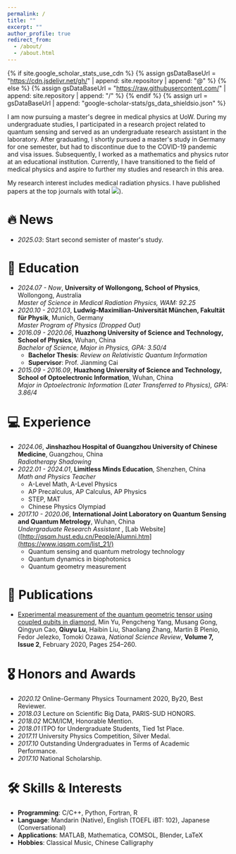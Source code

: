 ```yaml
---
permalink: /
title: ""
excerpt: ""
author_profile: true
redirect_from: 
  - /about/
  - /about.html
---
```


{% if site.google_scholar_stats_use_cdn %}
{% assign gsDataBaseUrl = "https://cdn.jsdelivr.net/gh/" | append: site.repository | append: "@" %}
{% else %}
{% assign gsDataBaseUrl = "https://raw.githubusercontent.com/" | append: site.repository | append: "/" %}
{% endif %}
{% assign url = gsDataBaseUrl | append: "google-scholar-stats/gs_data_shieldsio.json" %}

<span class='anchor' id='about-me'></span>

I am now pursuing a master's degree in medical physics at UoW. During my undergraduate studies, I participated in a research project related to quantum sensing and served as an undergraduate research assistant in the laboratory. After graduating, I shortly pursued a master's study in Germany for one semester, but had to discontinue due to the COVID-19 pandemic and visa issues. Subsequently, I worked as a mathematics and physics rutor at an educational institution. Currently, I have transitioned to the field of medical physics and aspire to further my studies and research in this area.

My research interest includes medical radiation physics. I have published papers at the top journals with total <a href='https://scholar.google.com/citations?user=DhtAFkwAAAAJ'><img src="https://img.shields.io/endpoint?url={{ url | url_encode }}&logo=Google%20Scholar&labelColor=f6f6f6&color=9cf&style=flat&label=citations"></a>).


# 🔥 News
- *2025.03*: Start second semister of master's study.

# 📖 Education
- *2024.07 - Now*, **University of Wollongong, School of Physics**, Wollongong, Australia  
  *Master of Science in Medical Radiation Physics, WAM: 92.25*  
- *2020.10 - 2021.03*, **Ludwig-Maximilian-Universität München, Fakultät für Physik**, Munich, Germany  
  *Master Program of Physics (Dropped Out)*  
- *2016.09 - 2020.06*, **Huazhong University of Science and Technology, School of Physics**, Wuhan, China  
  *Bachelor of Science, Major in Physics, GPA: 3.50/4*  
  - **Bachelor Thesis**: *Review on Relativistic Quantum Information*  
  - **Supervisor**: Prof. Jianming Cai  
- *2015.09 - 2016.09*, **Huazhong University of Science and Technology, School of Optoelectronic Information**, Wuhan, China  
  *Major in Optoelectronic Information (Later Transferred to Physics), GPA: 3.86/4*  

# 💻 Experience
- *2024.06*, **Jinshazhou Hospital of Guangzhou University of Chinese Medicine**, Guangzhou, China  
  *Radiotherapy Shadowing*  
- *2022.01 - 2024.01*, **Limitless Minds Education**, Shenzhen, China  
  *Math and Physics Teacher*  
  - A-Level Math, A-Level Physics  
  - AP Precalculus, AP Calculus, AP Physics  
  - STEP, MAT  
  - Chinese Physics Olympiad  
- *2017.10 - 2020.06*, **International Joint Laboratory on Quantum Sensing and Quantum Metrology**, Wuhan, China  
  *Undergraduate Research Assistant* , [Lab Website]([http://qsqm.hust.edu.cn/People/Alumni.htm](https://www.iqsqm.com/list_21/)  
  - Quantum sensing and quantum metrology technology  
  - Quantum dynamics in biophotonics  
  - Quantum geometry measurement  

# 📝 Publications 

- [Experimental measurement of the quantum geometric tensor using coupled qubits in diamond](https://doi.org/10.1093/nsr/nwz193), Min Yu, Pengcheng Yang, Musang Gong, Qingyun Cao, **Qiuyu Lu**, Haibin Liu, Shaoliang Zhang, Martin B Plenio, Fedor Jelezko, Tomoki Ozawa, *National Science Review*, **Volume 7, Issue 2**, February 2020, Pages 254–260.

# 🎖 Honors and Awards
- *2020.12* Online-Germany Physics Tournament 2020, By20, Best Reviewer.  
- *2018.03* Lecture on Scientific Big Data, PARIS-SUD HONORS.  
- *2018.02* MCM/ICM, Honorable Mention.  
- *2018.01* ITPO for Undergraduate Students, Tied 1st Place.  
- *2017.11* University Physics Competition, Silver Medal.  
- *2017.10* Outstanding Undergraduates in Terms of Academic Performance.  
- *2017.10* National Scholarship.

# 🛠 Skills & Interests
- **Programming**: C/C++, Python, Fortran, R  
- **Language**: Mandarin (Native), English (TOEFL iBT: 102), Japanese (Conversational)  
- **Applications**: MATLAB, Mathematica, COMSOL, Blender, LaTeX  
- **Hobbies**: Classical Music, Chinese Calligraphy  
